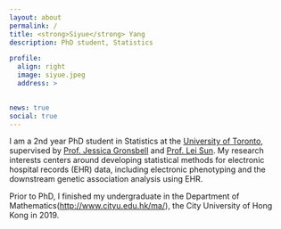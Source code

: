 ```yaml
---
layout: about
permalink: /
title: <strong>Siyue</strong> Yang
description: PhD student, Statistics

profile:
  align: right
  image: siyue.jpeg
  address: >
   

news: true
social: true
---
```


I am a 2nd year PhD student in Statistics at the [University of Toronto](https://www.statistics.utoronto.ca/), supervised by [Prof. Jessica Gronsbell](https://sites.google.com/view/jgronsbell/home) and [Prof. Lei Sun](http://www.utstat.toronto.edu/sun/). My research interests centers around developing statistical methods for electronic hospital records (EHR) data, including electronic phenotyping and the downstream genetic association analysis using EHR. 

Prior to PhD, I finished my undergraduate in the Department of Mathematics(http://www.cityu.edu.hk/ma/), the City University of Hong Kong in 2019. 

